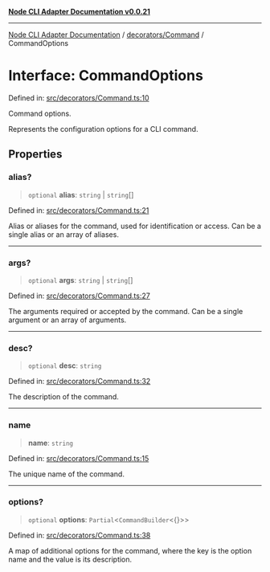 [**Node CLI Adapter Documentation v0.0.21**](../../../README.md)

***

[Node CLI Adapter Documentation](../../../modules.md) / [decorators/Command](../README.md) / CommandOptions

# Interface: CommandOptions

Defined in: [src/decorators/Command.ts:10](https://github.com/stonemjs/node-cli-adapter/blob/ef52e5bf0dd08467e3b24c3d05bfc766eee30472/src/decorators/Command.ts#L10)

Command options.

Represents the configuration options for a CLI command.

## Properties

### alias?

> `optional` **alias**: `string` \| `string`[]

Defined in: [src/decorators/Command.ts:21](https://github.com/stonemjs/node-cli-adapter/blob/ef52e5bf0dd08467e3b24c3d05bfc766eee30472/src/decorators/Command.ts#L21)

Alias or aliases for the command, used for identification or access.
Can be a single alias or an array of aliases.

***

### args?

> `optional` **args**: `string` \| `string`[]

Defined in: [src/decorators/Command.ts:27](https://github.com/stonemjs/node-cli-adapter/blob/ef52e5bf0dd08467e3b24c3d05bfc766eee30472/src/decorators/Command.ts#L27)

The arguments required or accepted by the command.
Can be a single argument or an array of arguments.

***

### desc?

> `optional` **desc**: `string`

Defined in: [src/decorators/Command.ts:32](https://github.com/stonemjs/node-cli-adapter/blob/ef52e5bf0dd08467e3b24c3d05bfc766eee30472/src/decorators/Command.ts#L32)

The description of the command.

***

### name

> **name**: `string`

Defined in: [src/decorators/Command.ts:15](https://github.com/stonemjs/node-cli-adapter/blob/ef52e5bf0dd08467e3b24c3d05bfc766eee30472/src/decorators/Command.ts#L15)

The unique name of the command.

***

### options?

> `optional` **options**: `Partial`\<`CommandBuilder`\<\{\}\>\>

Defined in: [src/decorators/Command.ts:38](https://github.com/stonemjs/node-cli-adapter/blob/ef52e5bf0dd08467e3b24c3d05bfc766eee30472/src/decorators/Command.ts#L38)

A map of additional options for the command, where the key is the option name
and the value is its description.
